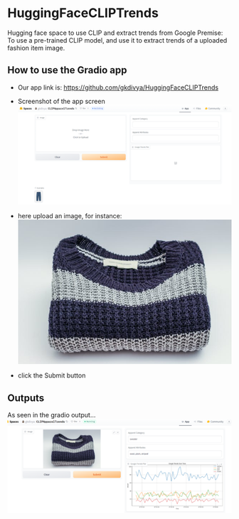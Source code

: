 # HuggingFaceCLIPTrends
Hugging face space to use CLIP and extract trends from Google
Premise: To use a pre-trained CLIP model, and use it to extract trends of a uploaded fashion item image.

## How to use the Gradio app
- Our app link is: https://github.com/gkdivya/HuggingFaceCLIPTrends
- Screenshot of the app screen
![gradio_app_landing_page.png](images%2Fgradio_app_landing_page.png)

- here upload an image, for instance: ![pexels-photo-45982.jpeg](images%2Fpexels-photo-45982.jpeg)
- click the Submit button

## Outputs
As seen in the gradio output... 
![output_sweater_2023-10-06 230631.png](images%2Foutput_sweater_2023-10-06%20230631.png)


